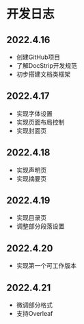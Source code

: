 # 开发日志
## 2022.4.16
- 创建GitHub项目
- 了解DocStrip开发规范
- 初步搭建文档类框架



## 2022.4.17

- 实现字体设置
- 实现页面布局控制
- 实现封面页

## 2022.4.18

- 实现声明页
- 实现摘要页

## 2022.4.19

- 实现目录页
- 调整部分段落设置

## 2022.4.20

- 实现第一个可工作版本

## 2022.4.21

- 微调部分格式
- 支持Overleaf